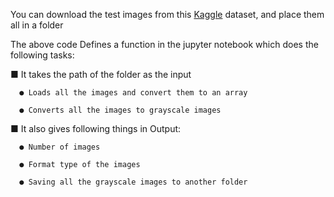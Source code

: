 You can download the test images from this [Kaggle](https://www.kaggle.com/mbkinaci/fruit-images-for-object-detection) dataset, and place them all in a folder

The above code Defines a function in the jupyter notebook which does the following tasks:

   ■ It takes the path of the folder as the input

      ● Loads all the images and convert them to an array
      
      ● Converts all the images to grayscale images
   
   ■ It also gives following things in Output:
      
      ● Number of images
      
      ● Format type of the images
      
      ● Saving all the grayscale images to another folder
